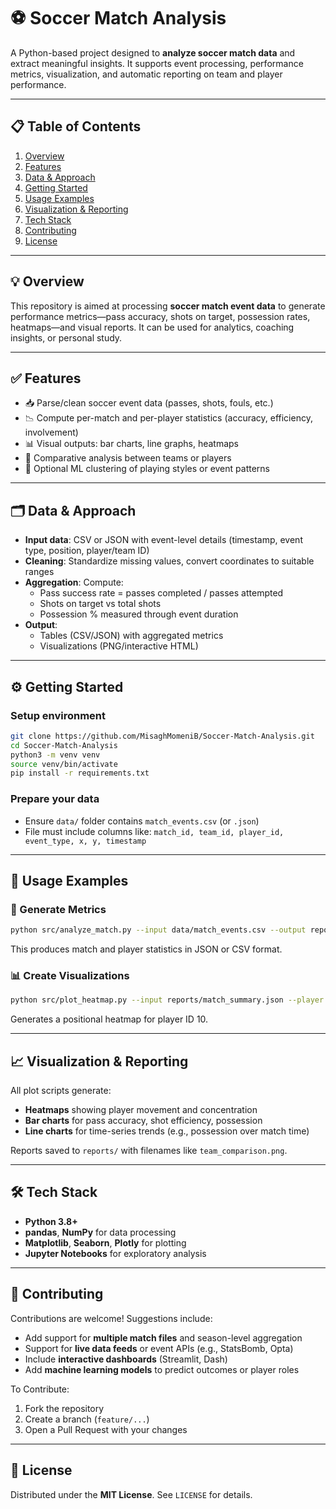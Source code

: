 # ⚽ Soccer Match Analysis

A Python-based project designed to **analyze soccer match data** and extract meaningful insights. It supports event processing, performance metrics, visualization, and automatic reporting on team and player performance.

---

## 📋 Table of Contents

1. [Overview](#overview)  
2. [Features](#features)  
3. [Data & Approach](#data--approach)  
4. [Getting Started](#getting-started)  
5. [Usage Examples](#usage-examples)  
6. [Visualization & Reporting](#visualization--reporting)  
7. [Tech Stack](#tech-stack)  
8. [Contributing](#contributing)  
9. [License](#license)

---

## 💡 Overview

This repository is aimed at processing **soccer match event data** to generate performance metrics—pass accuracy, shots on target, possession rates, heatmaps—and visual reports. It can be used for analytics, coaching insights, or personal study.

---

## ✅ Features

- 📥 Parse/clean soccer event data (passes, shots, fouls, etc.)  
- 📉 Compute per-match and per-player statistics (accuracy, efficiency, involvement)  
- 📊 Visual outputs: bar charts, line graphs, heatmaps  
- 🔄 Comparative analysis between teams or players  
- 🧠 Optional ML clustering of playing styles or event patterns

---

## 🗂️ Data & Approach

- **Input data**: CSV or JSON with event-level details (timestamp, event type, position, player/team ID)  
- **Cleaning**: Standardize missing values, convert coordinates to suitable ranges  
- **Aggregation**: Compute:
  - Pass success rate = passes completed / passes attempted
  - Shots on target vs total shots
  - Possession % measured through event duration  
- **Output**:  
  - Tables (CSV/JSON) with aggregated metrics  
  - Visualizations (PNG/interactive HTML)

---

## ⚙️ Getting Started

### Setup environment

```bash
git clone https://github.com/MisaghMomeniB/Soccer-Match-Analysis.git
cd Soccer-Match-Analysis
python3 -m venv venv
source venv/bin/activate
pip install -r requirements.txt
````

### Prepare your data

* Ensure `data/` folder contains `match_events.csv` (or `.json`)
* File must include columns like: `match_id, team_id, player_id, event_type, x, y, timestamp`

---

## 🚀 Usage Examples

### 🧮 Generate Metrics

```bash
python src/analyze_match.py --input data/match_events.csv --output reports/match_summary.json
```

This produces match and player statistics in JSON or CSV format.

### 📊 Create Visualizations

```bash
python src/plot_heatmap.py --input reports/match_summary.json --player 10
```

Generates a positional heatmap for player ID 10.

---

## 📈 Visualization & Reporting

All plot scripts generate:

* **Heatmaps** showing player movement and concentration
* **Bar charts** for pass accuracy, shot efficiency, possession
* **Line charts** for time-series trends (e.g., possession over match time)

Reports saved to `reports/` with filenames like `team_comparison.png`.

---

## 🛠️ Tech Stack

* **Python 3.8+**
* **pandas**, **NumPy** for data processing
* **Matplotlib**, **Seaborn**, **Plotly** for plotting
* **Jupyter Notebooks** for exploratory analysis

---

## 🤝 Contributing

Contributions are welcome! Suggestions include:

* Add support for **multiple match files** and season-level aggregation
* Support for **live data feeds** or event APIs (e.g., StatsBomb, Opta)
* Include **interactive dashboards** (Streamlit, Dash)
* Add **machine learning models** to predict outcomes or player roles

To Contribute:

1. Fork the repository
2. Create a branch (`feature/...`)
3. Open a Pull Request with your changes

---

## 📄 License

Distributed under the **MIT License**. See `LICENSE` for details.
